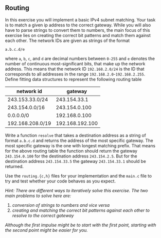 ## Routing
In this exercise you will implement a basic
IPv4 subnet matching. Your task is to
match a given ip address to the correct
gateway. While you will also have to parse
strings to convert them to numbers, the main
focus of this exercise lies on creating the correct
bit patterns and match them against each other.
The network IDs are given as strings of the format

    a.b.c.d/e

where `a`, `b`, `c`, and `d` are decimal numbers between `0-255`
and `e` denotes the number of continuous most-significant
bits, that make up the network address.
This means that the network ID `192.168.2.0/24` is the
ID that corresponds to all addresses in the range `192.168.2.0`-`192.168.2.255`.
Define fitting data structures to represent the following routing table

| network id      | gateway       |
|-----------------|---------------|
| 243.153.33.0/24 |243.154.33.1   |
| 243.154.0.0/16  |243.154.0.100  |
| 0.0.0.0/0       |192.168.0.100  |
| 192.168.208.0/19|192.168.192.100|

Write a function `resolve` that takes a destination address as a string of format `a.b.c.d`
and returns the address of the most specific gateway. The most specific gateway
is the one with longest matching prefix. That means for the above routing table
the function should return the gateway `243.154.0.100` for the destination
address `243.154.2.5`. But for the destination address `243.154.33.5`
the gateway `243.154.33.1` should be returned.

Use the `routing.{c,h}` files for your implementation and the `main.c` file
to try and test whether your code behaves as you expect.


*Hint: There are different ways to iteratively solve this exercise.
The two main problems to solve here are:*

1. *conversion of strings to numbers and vice versa*
2. *creating and matching the correct bit patterns against each other to resolve to the correct gateway*

*Although the first impulse might be to start with the first point, starting with the second point
might be easier for you.*